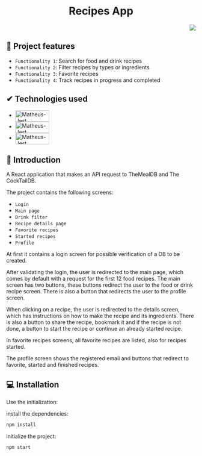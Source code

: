 <h1 align="center"> Recipes App </h1>

<p align="right">
<img src="http://img.shields.io/static/v1?label=STATUS&message=%20FINISHED&color=GREEN&style=for-the-badge"/>
</p>

## :hammer: Project features

- `Functionality 1`: Search for food and drink recipes
- `Functionality 2`: Filter recipes by types or ingredients
- `Functionality 3`: Favorite recipes
- `Functionality 4`: Track recipes in progress and completed

## ✔ Technologies used

- <img align="center" alt="Matheus-Jest" height="30" width="90" src="https://img.shields.io/badge/React-20232A?style=for-the-badge&logo=react&logoColor=61DAFB">
- <img align="center" alt="Matheus-Jest" height="30" width="90" src="https://img.shields.io/badge/Jest-323330?style=for-the-badge&logo=Jest&logoColor=white">
- <img align="center" alt="Matheus-Jest" height="30" width="90" src="https://img.shields.io/badge/testing%20library-323330?style=for-the-badge&logo=testing-library&logoColor=red">

## 📒 Introduction

A React application that makes an API request to TheMealDB and The CockTailDB.

The project contains the following screens: 

- `Login`
- `Main page`
- `Drink filter`
- `Recipe details page`
- `Favorite recipes`
- `Started recipes`
- `Profile`

At first it contains a login screen for possible verification of a DB to be created.

After validating the login, the user is redirected to the main page, which comes by default with a request for the first 12 food recipes. The main screen has two buttons, these buttons redirect the user to the food or drink recipe screen. There is also a button that redirects the user to the profile screen.

When clicking on a recipe, the user is redirected to the details screen, which has instructions on how to make the recipe and its ingredients. There is also a button to share the recipe, bookmark it and if the recipe is not done, a button to start the recipe or continue an already started recipe.

In favorite recipes screens, all favorite recipes are listed, also for recipes started.

The profile screen shows the registered email and buttons that redirect to favorite, started and finished recipes.

## 💻 Installation

Use the initialization:

install the dependencies:

```bash
npm install
```

initialize the project:

```bash
npm start
```
